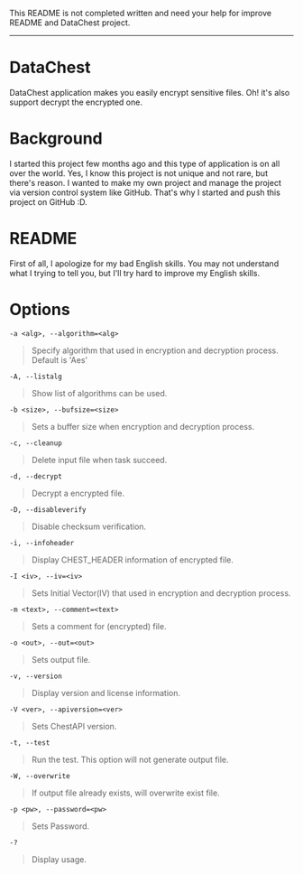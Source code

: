 This README is not completed written and need your help for improve README and DataChest project.

---
DataChest
=
DataChest application makes you easily encrypt sensitive files. Oh! it's also support decrypt the encrypted one.

Background
=
I started this project few months ago and this type of application is on all over the world.
Yes, I know this project is not unique and not rare, but there's reason. I wanted to make my own project and manage the project via version control system like GitHub. That's why I started and push this project on GitHub :D.

README
=
First of all, I apologize for my bad English skills.
You may not understand what I trying to tell you, but I'll try hard to improve my English skills.

Options
=
`-a <alg>, --algorithm=<alg>`
>Specify algorithm that used in encryption and decryption process. Default is 'Aes'

`-A, --listalg`
>Show list of algorithms can be used.

`-b <size>, --bufsize=<size>`
>Sets a buffer size when encryption and decryption process.

`-c, --cleanup`
>Delete input file when task succeed.

`-d, --decrypt`
>Decrypt a encrypted file.

`-D, --disableverify`
>Disable checksum verification.

`-i, --infoheader`
>Display CHEST_HEADER information of encrypted file.

`-I <iv>, --iv=<iv>`
>Sets Initial Vector(IV) that used in encryption and decryption process.

`-m <text>, --comment=<text>`
>Sets a comment for (encrypted) file.

`-o <out>, --out=<out>`
>Sets output file.

`-v, --version`
>Display version and license information.

`-V <ver>, --apiversion=<ver>`
>Sets ChestAPI version.

`-t, --test`
>Run the test. This option will not generate output file.

`-W, --overwrite`
>If output file already exists, will overwrite exist file.

`-p <pw>, --password=<pw>`
>Sets Password.

`-?`
>Display usage.